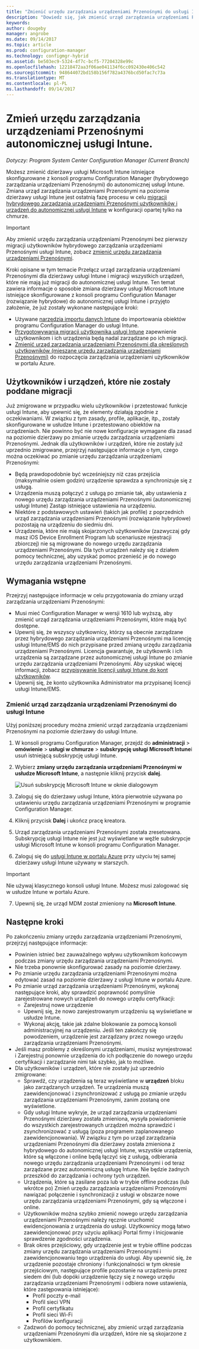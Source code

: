```yaml
---
title: "Zmienić urzędu zarządzania urządzeniami Przenośnymi do usługi Intune"
description: "Dowiedz się, jak zmienić urząd zarządzania urządzeniami Przenośnymi z programu Configuration Manager (rozwiązanie hybrydowe) do autonomicznej usługi Intune."
keywords: 
author: dougeby
manager: angrobe
ms.date: 09/14/2017
ms.topic: article
ms.prod: configuration-manager
ms.technology: configmgr-hybrid
ms.assetid: be503ec9-5324-4f7c-bcf5-77204328e99c
ms.openlocfilehash: 12218472aa3f06ae041134f6cc092430e406c542
ms.sourcegitcommit: 948644072bd158b156f782a4376bcd50fac7c73a
ms.translationtype: MT
ms.contentlocale: pl-PL
ms.lasthandoff: 09/14/2017
---
```

# <a name="change-your-mdm-authority-to-intune-standalone"></a>Zmień urzędu zarządzania urządzeniami Przenośnymi autonomicznej usługi Intune.

*Dotyczy: Program System Center Configuration Manager (Current Branch)*    

Możesz zmienić dzierżawy usługi Microsoft Intune istniejące skonfigurowane z konsoli programu Configuration Manager (hybrydowego zarządzania urządzeniami Przenośnymi) do autonomicznej usługi Intune. Zmiana urząd zarządzania urządzeniami Przenośnymi na poziomie dzierżawy usługi Intune jest ostatnią fazę procesu w celu [migracji hybrydowego zarządzania urządzeniami Przenośnymi użytkowników i urządzeń do autonomicznej usługi Intune](migrate-hybridmdm-to-intunesa.md) w konfiguracji opartej tylko na chmurze.    

> [!Important]    
> Aby zmienić urzędu zarządzania urządzeniami Przenośnymi bez pierwszy migracji użytkowników hybrydowego zarządzania urządzeniami Przenośnymi usługi Intune, zobacz [zmienić urzędu zarządzania urządzeniami Przenośnymi](change-mdm-authority.md).

Kroki opisane w tym temacie Przełącz urząd zarządzania urządzeniami Przenośnymi dla dzierżawy usługi Intune i migracji wszystkich urządzeń, które nie mają już migracji do autonomicznej usługi Intune. Ten temat zawiera informacje o sposobie zmiana dzierżawy usługi Microsoft Intune istniejące skonfigurowane z konsoli programu Configuration Manager (rozwiązanie hybrydowe) do autonomicznej usługi Intune i przyjęto założenie, że już zostały wykonane następujące kroki:
- Używane [narzędzia importu danych Intune](migrate-import-data.md) do importowania obiektów programu Configuration Manager do usługi Intune. 
- [Przygotowywania migracji użytkownika usługi Intune](migrate-prepare-intune.md) zapewnienie użytkownikom i ich urządzenia będą nadal zarządzane po ich migracji.
- [Zmienić urząd zarządzania urządzeniami Przenośnymi dla określonych użytkowników (mieszane urzędu zarządzania urządzeniami Przenośnymi)](migrate-mixed-authority.md) do rozpoczęcia zarządzania urządzeniami użytkowników w portalu Azure.


## <a name="users-and-devices-that-have-not-been-migrated"></a>Użytkowników i urządzeń, które nie zostały poddane migracji
Już zmigrowane w przypadku wielu użytkowników i przetestować funkcje usługi Intune, aby upewnić się, że elementy działają zgodnie z oczekiwaniami. W związku z tym zasady, profile, aplikacje, itp., zostały skonfigurowane w usłudze Intune i przetestowano obiektów na urządzeniach. Nie powinno być nie nowe konfiguracje wymagane dla zasad na poziomie dzierżawy po zmianie urzędu zarządzania urządzeniami Przenośnymi. Jednak dla użytkowników i urządzeń, które nie zostały już uprzednio zmigrowane, przejrzyj następujące informacje o tym, czego można oczekiwać po zmianie urzędu zarządzania urządzeniami Przenośnymi:    
- Będą prawdopodobnie być wcześniejszy niż czas przejścia (maksymalnie osiem godzin) urządzenie sprawdza a synchronizuje się z usługą.
- Urządzenia muszą połączyć z usługą po zmianie tak, aby ustawienia z nowego urzędu zarządzania urządzeniami Przenośnymi (autonomicznej usługi Intune) Zastąp istniejące ustawienia na urządzeniu.
- Niektóre z podstawowych ustawień (takich jak profile) z poprzednich urząd zarządzania urządzeniami Przenośnymi (rozwiązanie hybrydowe) pozostają na urządzeniu do siedmiu dni. 
- Urządzenia, które nie mają skojarzonych użytkowników (zazwyczaj gdy masz iOS Device Enrollment Program lub scenariusze rejestracji zbiorczej) nie są migrowane do nowego urzędu zarządzania urządzeniami Przenośnymi. Dla tych urządzeń należy się z działem pomocy technicznej, aby uzyskać pomoc przenieść je do nowego urzędu zarządzania urządzeniami Przenośnymi.

## <a name="prerequisites"></a>Wymagania wstępne
Przejrzyj następujące informacje w celu przygotowania do zmiany urząd zarządzania urządzeniami Przenośnymi:
- Musi mieć Configuration Manager w wersji 1610 lub wyższą, aby zmienić urząd zarządzania urządzeniami Przenośnymi, które mają być dostępne.
- Upewnij się, że wszyscy użytkownicy, którzy są obecnie zarządzane przez hybrydowego zarządzania urządzeniami Przenośnymi ma licencję usługi Intune/EMS do nich przypisane przed zmianą urzędu zarządzania urządzeniami Przenośnymi. Licencja gwarantuje, że użytkownik i ich urządzenia są zarządzane przez autonomicznej usługi Intune po zmianie urzędu zarządzania urządzeniami Przenośnymi. Aby uzyskać więcej informacji, zobacz [przypisywanie licencji usługi Intune do kont użytkowników](https://docs.microsoft.com/intune/get-started/start-with-a-paid-subscription-to-microsoft-intune-step-4).
- Upewnij się, że konto użytkownika Administrator ma przypisanej licencji usługi Intune/EMS.

### <a name="change-the-mdm-authority-to-intune"></a>Zmienić urząd zarządzania urządzeniami Przenośnymi do usługi Intune
Użyj poniższej procedury można zmienić urząd zarządzania urządzeniami Przenośnymi na poziomie dzierżawy do usługi Intune.

1.  W konsoli programu Configuration Manager, przejdź do **administracji** &gt; **omówienie** &gt; **usługi w chmurze** &gt; **subskrypcję usługi Microsoft Intune**i usuń istniejącą subskrypcję usługi Intune.
2.  Wybierz **zmiany urzędu zarządzania urządzeniami Przenośnymi w usłudze Microsoft Intune**, a następnie kliknij przycisk **dalej**.

    ![Usuń subskrypcję Microsoft Intune w oknie dialogowym](media/mdm-change-delete-subscription.png)
3.  Zaloguj się do dzierżawy usługi Intune, która pierwotnie używana po ustawieniu urzędu zarządzania urządzeniami Przenośnymi w programie Configuration Manager.
4.  Kliknij przycisk **Dalej** i ukończ pracę kreatora.
5.  Urząd zarządzania urządzeniami Przenośnymi została zresetowana. Subskrypcję usługi Intune nie jest już wyświetlane w węźle subskrypcje usługi Microsoft Intune w konsoli programu Configuration Manager.
6.  Zaloguj się do [usługi Intune w portalu Azure](https://portal.azure.com/#blade/Microsoft_Intune_DeviceSettings/ExtensionLandingBlade/overview) przy użyciu tej samej dzierżawy usługi Intune używany w starszych.    

  > [!Important]    
  > Nie używaj klasycznego konsoli usługi Intune. Możesz musi zalogować się w usłudze Intune w portalu Azure.
7.  Upewnij się, że urząd MDM został zmieniony na **Microsoft Intune**. 

## <a name="next-steps"></a>Następne kroki
Po zakończeniu zmiany urzędu zarządzania urządzeniami Przenośnymi, przejrzyj następujące informacje:
- Powinien istnieć bez zauważalnego wpływu użytkownikom końcowym podczas zmiany urzędu zarządzania urządzeniami Przenośnymi. 
- Nie trzeba ponownie skonfigurować zasady na poziomie dzierżawy. 
- Po zmianie urzędu zarządzania urządzeniami Przenośnymi można edytować zasad na poziomie dzierżawy z usługi Intune w portalu Azure.
-  Po zmianie urząd zarządzania urządzeniami Przenośnymi, wykonaj następujące kroki, aby sprawdzić poprawność pomyślnie zarejestrowane nowych urządzeń do nowego urzędu certyfikacji:   
    - Zarejestruj nowe urządzenie
    - Upewnij się, że nowo zarejestrowanym urządzeniu są wyświetlane w usłudze Intune.
    - Wykonaj akcję, takie jak zdalne blokowanie za pomocą konsoli administracyjnej na urządzeniu. Jeśli ten zakończy się powodzeniem, urządzenie jest zarządzany przez nowego urzędu zarządzania urządzeniami Przenośnymi.
- Jeśli masz problemy z określonymi urządzeniami, musisz wyrejestrować i Zarejestruj ponownie urządzenia do ich podłączenie do nowego urzędu certyfikacji i zarządzanie nimi tak szybko, jak to możliwe.
- Dla użytkowników i urządzeń, które nie zostały już uprzednio zmigrowane:
    - Sprawdź, czy urządzenia są teraz wyświetlane w **urządzeń** bloku jako zarządzanych urządzeń. Te urządzenia muszą zaewidencjonować i zsynchronizować z usługą po zmianie urzędu zarządzania urządzeniami Przenośnymi, zanim zostaną one wyświetlone. 
    - Gdy usługi Intune wykryje, że urząd zarządzania urządzeniami Przenośnymi dzierżawy została zmieniona, wysyła powiadomienie do wszystkich zarejestrowanych urządzeń można sprawdzić i zsynchronizować z usługą (poza programem zaplanowanego zaewidencjonowania). W związku z tym po urząd zarządzania urządzeniami Przenośnymi dla dzierżawy została zmieniona z hybrydowego do autonomicznej usługi Intune, wszystkie urządzenia, które są włączone i online będą łączyć się z usługą, odbierania nowego urzędu zarządzania urządzeniami Przenośnymi i od teraz zarządzane przez autonomiczną usługę Intune. Nie będzie żadnych przeszkód do zarządzania i ochrony tych urządzeń.
    - Urządzenia, które są zasilane poza lub w trybie offline podczas (lub wkrótce po) Zmień urzędu zarządzania urządzeniami Przenośnymi nawiązać połączenie i synchronizacji z usługi w obszarze nowe urzędu zarządzania urządzeniami Przenośnymi, gdy są włączone i online.  
    - Użytkowników można szybko zmienić nowego urzędu zarządzania urządzeniami Przenośnymi należy ręcznie uruchomić ewidencjonowania z urządzenia do usługi. Użytkownicy mogą łatwo zaewidencjonować przy użyciu aplikacji Portal firmy i Inicjowanie sprawdzenie zgodności urządzenia.
    - Brak okres przejściowy, gdy urządzenie jest w trybie offline podczas zmiany urzędu zarządzania urządzeniami Przenośnymi i zaewidencjonowaniu tego urządzenia do usługi. Aby upewnić się, że urządzenie pozostaje chroniony i funkcjonalności w tym okresie przejściowym, następujące profile pozostanie na urządzeniu przez siedem dni (lub dopóki urządzenie łączy się z nowego urzędu zarządzania urządzeniami Przenośnymi i odbiera nowe ustawienia, które zastępowania istniejące):
        - Profil poczty e-mail
        - Profil sieci VPN
        - Profil certyfikatu
        - Profil sieci Wi-Fi
        - Profilów konfiguracji
    - Zadzwoń do pomocy technicznej, aby zmienić urząd zarządzania urządzeniami Przenośnymi dla urządzeń, które nie są skojarzone z użytkownikiem. 
